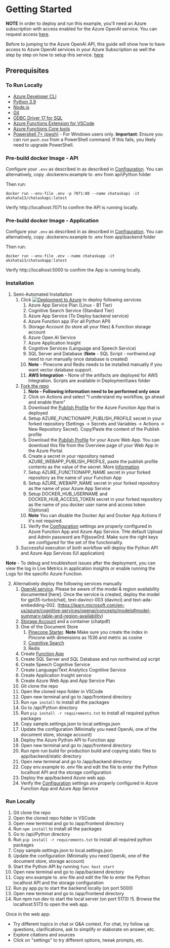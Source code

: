 # Getting Started

**NOTE** In order to deploy and run this example, you'll need an Azure subscription with access enabled for the Azure OpenAI service. You can request access [here](https://aka.ms/oaiapply).

Before to jumping to the Azure OpenAI API, this guide will show how to have access to Azure OpenAI services in your Azure Subscription as well the step by step on how to setup this service. [here](https://github.com/hcmarque/AzureOpenAI)

## Prerequisites

### To Run Locally

* [Azure Developer CLI](https://aka.ms/azure-dev/install)
* [Python 3.9](https://www.python.org/downloads/)
* [Node.js](https://nodejs.org/en/download/)
* [Git](https://git-scm.com/downloads)
* [ODBC Driver 17 for SQL](https://learn.microsoft.com/en-us/sql/connect/odbc/download-odbc-driver-for-sql-server?view=sql-server-ver16)
* [Azure Functions Extension for VSCode](https://marketplace.visualstudio.com/items?itemName=ms-azuretools.vscode-azurefunctions)
* [Azure Functions Core tools](https://learn.microsoft.com/en-us/azure/azure-functions/functions-run-local#install-the-azure-functions-core-tools)
* [Powershell 7+ (pwsh)](https://github.com/powershell/powershell) - For Windows users only. **Important**: Ensure you can run `pwsh.exe` from a PowerShell command. If this fails, you likely need to upgrade PowerShell.

### Pre-build docker Image - API

Configure your `.env` as described in as described in [Configuration](Configuration.md).  You can alternatively, copy .dockerenv.example to .env from api\Python folder

Then run:

```console
docker run --env-file .env -p 7071:80 --name chataskapi -it akshata13/chataskapi:latest
```

Verify http://localhost:7071 to confirm the API is running locally.

### Pre-build docker Image - Application

Configure your `.env` as described in as described in [Configuration](Configuration.md).  You can alternatively, copy .dockerenv.example to .env from app\backend folder

Then run:

```console
docker run --env-file .env --name chataskapp -it akshata13/chataskapp:latest
```

Verify http://localhost:5000 to confirm the App is running locally.

### Installation


1. Semi-Automated Installation
   1. Click [![Deployment to Azure](https://aka.ms/deploytoazurebutton)](https://portal.azure.com/#create/Microsoft.Template/uri/https%3A%2F%2Fraw.githubusercontent.com%2Fakshata29%2Fchatpdf%2Fmain%2FDeployment%2Fazuredeploy.json) to deploy following services
      1. Azure App Service Plan (Linux - B1 Tier)
      2. Cognitive Search Service (Standard Tier)
      3. Azure App Service (To Deploy backend service)
      4. Azure Function app (For all Python API)
      5. Storage Account (to store all your files) & Function storage account
      6. Azure Open AI Service
      7. Azure Application Insight
      8. Cognitive Services (Language and Speech Service)
      9. SQL Server and Database (**Note** - SQL Script - northwind.sql need to run manually once database is created)
      10. **Note** - Pinecone and Redis needs to be installed manually if you want vector database support.
      11. **AWS Integration** - None of the artifacts are deployed for AWS Integration.  Scripts are available in Deployment\aws folder
   2. [Fork the repo](https://github.com/akshata29/chatpdf/fork)
      1. **Note - Following information need to be performed only once**
      2. Click on Actions and select "I understand my workflow, go ahead and enable them"
      3. Download the [Publish Profile](https://github.com/Azure/functions-action#using-publish-profile-as-deployment-credential-recommended) for the Azure Function App that is deployed
      4. Setup AZURE_FUNCTIONAPP_PUBLISH_PROFILE secret in your forked repository (Settings -> Secrets and Variables -> Actions -> New Repository Secret).  Copy/Paste the content of the Publish profile
      5. Download the [Publish Profile](https://docs.microsoft.com/en-us/azure/app-service/deploy-github-actions?tabs=applevel#generate-deployment-credentials) for your Azure Web App. You can download this file from the Overview page of your Web App in the Azure Portal.
      6. Create a secret in your repository named AZURE_WEBAPP_PUBLISH_PROFILE, paste the publish profile contents as the value of the secret.  More [Information](https://docs.microsoft.com/azure/app-service/deploy-github-actions#configure-the-github-secret)
      7. Setup AZURE_FUNCTIONAPP_NAME secret in your forked repository as the name of your Function App
      8. Setup AZURE_WEBAPP_NAME secret in your forked repository as the name of your Azure App Service
      9. Setup DOCKER_HUB_USERNAME and DOCKER_HUB_ACCESS_TOKEN secret in your forked repository as the name of you docker user name and access token (Optional)
      10. **Note** You can disable the Docker Api and Docker App Actions if it's not required.
      11. Verify the [Configuration](./Configuration.md) settings are properly configured in Azure Function App and Azure App Service.  THe default Upload and Admin password are P@ssw0rd.   Make sure the right keys are configured for the set of the functionality.
   3. Successful execution of both workflow will deploy the Python API and Azure App Services (UI application)

**Note** - To debug and troubleshoot issues after the deployment, you can view the log in Live Metrics in application insights or enable running the Logs for the specific Azure Function.

2. Alternatively deploy the following services manually
   1. [OpenAI service](https://learn.microsoft.com/en-us/azure/cognitive-services/openai/how-to/create-resource?pivots=web-portal).   Please be aware of the model & region availability documented [here].  Once the service is created, deploy the model for gpt35-turbo(chat), text-davinci-003 (davinci) and text-ada-embedding-002.
(https://learn.microsoft.com/en-us/azure/cognitive-services/openai/concepts/models#model-summary-table-and-region-availability)
   1. [Storage Account](https://learn.microsoft.com/en-us/azure/storage/common/storage-account-create?tabs=azure-portal) and a container (chatpdf)
   2. One of the Document Store
      1. [Pinecone Starter](https://www.pinecone.io/pricing/).  **Note** Make sure you create the index in Pincone with dimensions as 1536 and metric as cosine
      2. [Cognitive Search](https://learn.microsoft.com/en-us/azure/search/search-create-service-portal)
      3. Redis
   3. Create [Function App](https://learn.microsoft.com/en-us/azure/azure-functions/functions-create-function-app-portal)
   4. Create SQL Server and SQL Database and run northwind.sql script
   5. Create Speech Cognitive Service
   6. Create Language/Text Analytics Cognitive Service
   7. Create Application Insight service
   8. Create Azure Web App and App Service Plan
   9. Git clone the repo
   10. Open the cloned repo folder in VSCode
   11. Open new terminal and go to /app/frontend directory
   12. Run `npm install` to install all the packages
   13. Go to /api/Python directory
   14. Run `pip install -r requirements.txt` to install all required python packages
   15. Copy sample.settings.json to local.settings.json
   16. Update the configuration (Minimally you need OpenAi, one of the document store, storage account)
   17. Deploy the Azure Python API to Function app
   18. Open new terminal and go to /app/frontend directory
   19. Run npm run build for production build and copying static files to app/backend/static directory
   20. Open new terminal and go to /app/backend directory
   21. Copy env.example to .env file and edit the file to enter the Python localhost API and the storage configuration
   22. Deploy the app/backend Azure web app.
   23. Verify the [Configuration](./Configuration.md) settings are properly configured in Azure Function App and Azure App Service

### Run Locally

1. Git clone the repo
2. Open the cloned repo folder in VSCode
3. Open new terminal and go to /app/frontend directory
4. Run `npm install` to install all the packages
5. Go to /api/Python directory
6. Run `pip install -r requirements.txt` to install all required python packages
7. Copy sample.settings.json to local.settings.json
8. Update the configuration (Minimally you need OpenAi, one of the document store, storage account)
9. Start the Python API by running `func host start`
10. Open new terminal and go to /app/backend directory
11. Copy env.example to .env file and edit the file to enter the Python localhost API and the storage configuration
12. Run py app.py to start the backend locally (on port 5000)
13. Open new terminal and go to /app/frontend directory
14. Run npm run dev to start the local server (on port 5173)
!5. Browse the localhost:5173 to open the web app.

Once in the web app:

* Try different topics in chat or Q&A context. For chat, try follow up questions, clarifications, ask to simplify or elaborate on answer, etc.
* Explore citations and sources
* Click on "settings" to try different options, tweak prompts, etc.
